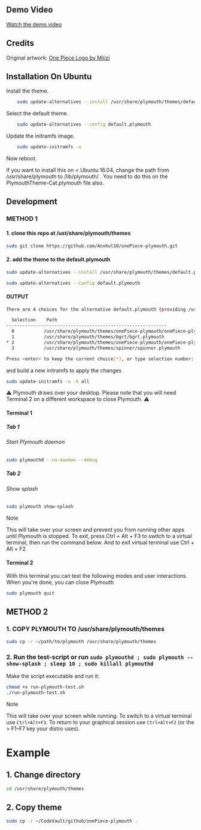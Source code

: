 <!--markdownlint-disable MD013-->
<!--markdownlint-disable MD025-->
<!--markdownlint-disable MD041-->
## Demo Video
[Watch the demo video](https://github.com/user-attachments/assets/dbe2b1a0-fae2-4c7c-ac44-8158c1f1186b)

## Credits
Original artwork: [One Piece Logo by Miiizi](https://pin.it/5R9bQJWi4)


## Installation On Ubuntu

Install the theme.

```bash
    sudo update-alternatives --install /usr/share/plymouth/themes/default.plymouth default.plymouth /usr/share/plymouth/themes/onePiece-plymouth/onePiece-plymouth.plymouth 120
```

Select the default theme.

```bash
    sudo update-alternatives --config default.plymouth
```

Update the initramfs image.

```bash
    sudo update-initramfs -u
```

Now reboot.

If you want to install this on < Ubuntu 16.04, change the path from /usr/share/plymouth to /lib/plymouth/ . You need to do this on the PlymouthTheme-Cat.plymouth file also.

## Development

### METHOD 1

#### 1. clone this repo at /ust/share/plymouth/themes

  ```bash
  sudo git clone https://github.com/Anxhul10/onePiece-plymouth.git
  ```

#### 2. add the theme to the default.plymouth

  ```bash
  sudo update-alternatives --install /usr/share/plymouth/themes/default.plymouth default.plymouth /usr/share/plymouth/themes/onePiece-plymouth/onePiece-plymouth.plymouth 120
  ```

```bash
sudo update-alternatives --config default.plymouth
```

#### OUTPUT

```bash
There are 4 choices for the alternative default.plymouth (providing /usr/share/plymouth/themes/default.plymouth).

  Selection    Path                                                                     Priority   Status
------------------------------------------------------------
  0           /usr/share/plymouth/themes/onePiece-plymouth/onePiece-plymouth.plymouth   120       auto mode
  1           /usr/share/plymouth/themes/bgrt/bgrt.plymouth                             100       manual mode
* 2           /usr/share/plymouth/themes/onePiece-plymouth/onePiece-plymouth.plymouth   120       manual mode
  3           /usr/share/plymouth/themes/spinner/spinner.plymouth                       70        manual mode

Press <enter> to keep the current choice[*], or type selection number: ^C

```

and build a new initramfs to apply the changes

```bash
sudo update-initramfs -u -k all
```

⚠️ Plymouth draws over your desktop. Please note that you will need Terminal 2 on a different workspace to close Plymouth. ⚠️

#### Terminal 1

##### Tab 1

###### Start Plymouth daemon

```bash
sudo plymouthd --no-daemon --debug
```

##### Tab 2

###### Show splash

```bash
sudo plymouth show-splash
```

> [!NOTE]
> This will take over your screen and prevent you from running other apps until Plymouth is stopped.
> To exit, press Ctrl + Alt + F3 to switch to a virtual terminal, then run the command below.
> And to exit virtual terminal use Ctrl + Alt + F2

#### Terminal 2

With this terminal you can test the following modes and user interactions.
When you're done, you can close Plymouth

```bash
sudo plymouth quit
```

## METHOD 2

### 1. **COPY PLYMOUTH TO /usr/share/plymouth/themes**

```bash
sudo cp -r ~/path/to/plymouth /usr/share/plymouth/themes
```

### 2. **Run the test-script** or run ``` sudo plymouthd ; sudo plymouth --show-splash ; sleep 10 ; sudo killall plymouthd ```

Make the script executable and run it:

```bash
chmod +x run-plymouth-test.sh
./run-plymouth-test.sh
```

> [!NOTE]
> This will take over your screen while running. To switch to a virtual terminal use `Ctrl+Alt+F3`. To return to your graphical session use `Ctrl+Alt+F2` (or the > F1–F7 key your distro uses).

# Example

## 1. **Change directory**

```bash
cd /usr/share/plymouth/themes
```

## 2. **Copy theme**

```bash
sudo cp -r ~/CodeVault/github/onePiece-plymouth .
```
